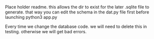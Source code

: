 Place holder readme. this allows the dir to exist for the later .sqlite file to generate. that way you can edit the schema in the dat.py file first before launching python3 app.py

Every time we change the database code. we will need to delete this in testing. otherwise we will get bad errors. 
